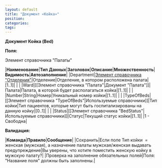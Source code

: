 ```yaml
---
layout: default
title: "Документ «Койка»"
position: 
categories: 
tags: 
---
```


**Документ Койка (Bed)**

**Поля:**

Элемент справочника "Палаты"

|**Наименование**|**Тип Данных**|**Заголовок**|**Описание**|**Множественность**|**Видимость**|**Автозаполнение**|
|Department|[Элемент справочника "Отделения"](http://knowledge:8081/pages/viewpage.action?pageId=49250352)|Отделение|Отделение, в котором расположена палата|[1..1]| | |
|Ward|[[Элемент справочника "Палата"|Документ "Палата"]][](http://knowledge:8081/pages/viewpage.action?pageId=49250352)|Палата|Палата, в которой будет располагаться койка|[1..1]| | |
|Number|String|Номер|Уникальный номер койки|[1..1]| | |
|TypeOfBeds|[[Элемент справочника "TypeOfBeds"|Используемые справочники]]|Тип койки|Тип пациентов, которые могут быть госпитализированы на данную койку|[0..1]| | |
|Status|[[Элемент справочника "BedStatus"|Используемые справочники]]|Статус|Текущий статус койки|[1..1]| |1 - Свободна|

**Валидация:**

|**Команда**|**Правило**|**Сообщение**|
|Сохранить|Если поле Тип койки  = женская (мужская), а назначение палаты мужская/женская выдавать предупреждение|Вы уверены, что хотите поместить женскую койку в мужскую палату?|
|Проверка на заполнение обязательных полей|Поля: "Название поля" должны быть заполнены.|


